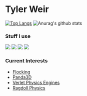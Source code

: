 # Tyler Weir
[![Top Langs](https://github-readme-stats.vercel.app/api/top-langs/?username=TylerWeir&theme=dracula)](https://github.com/anuraghazra/github-readme-stats)
![Anurag's github stats](https://github-readme-stats.vercel.app/api?username=TylerWeir&show_icons=true&theme=dracula&count_private=true)

### Stuff I use
![](https://img.shields.io/badge/Code-Python-informational?style=flat&logo=Python&logoColor=white&color=2bbc8a)
![](https://img.shields.io/badge/Editor-Atom-informational?style=flat&logo=Atom&logoColor=white&color=2bbc8a)
![](https://img.shields.io/badge/Modeling-Blender-informational?style=flat&logo=Blender&logoColor=white&color=2bbc8a)
![](https://img.shields.io/badge/Art-Gimp-informational?style=flat&logo=Gimp&logoColor=white&color=2bbc8a)

### Current Interests
* [Flocking](http://www.red3d.com/cwr/boids/ "A Distributed Behavioral Model")
* [Panda3D](https://arsthaumaturgis.github.io/Panda3DTutorial.io/tutorial/prologue.html "A Panda3D Tutorial")
* [Verlet Physics Engines](https://medium.com/better-programming/making-a-verlet-physics-engine-in-javascript-1dff066d7bc5 "An Example Verlet Physics Engine")
* [Ragdoll Physics](http://www.cs.cmu.edu/afs/cs/academic/class/15462-s13/www/lec_slides/Jakobsen.pdf "Advanced Character Physics by Thomas Jakobsen")



<!--
**TylerWeir/TylerWeir** is a ✨ _special_ ✨ repository because its `README.md` (this file) appears on your GitHub profile.

Here are some ideas to get you started:




- 🔭 I’m currently working on ...
- 🌱 I’m currently learning ...
- 👯 I’m looking to collaborate on ...
- 🤔 I’m looking for help with ...
- 💬 Ask me about ...
- 📫 How to reach me: ...
- 😄 Pronouns: ...
- ⚡ Fun fact: ...
-->
